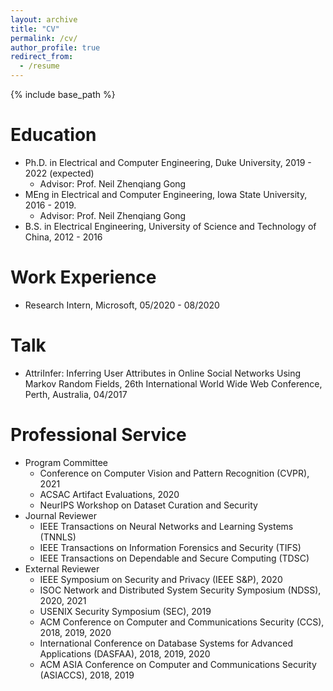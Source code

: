```yaml
---
layout: archive
title: "CV"
permalink: /cv/
author_profile: true
redirect_from:
  - /resume
---
```


{% include base_path %}

Education
======
* Ph.D. in Electrical and Computer Engineering, Duke University, 2019 - 2022 (expected)
  * Advisor: Prof. Neil Zhenqiang Gong
* MEng in Electrical and Computer Engineering, Iowa State University, 2016 - 2019.
  * Advisor: Prof. Neil Zhenqiang Gong
* B.S. in Electrical Engineering, University of Science and Technology of China, 2012 - 2016


Work Experience
======
* Research Intern, Microsoft, 05/2020 - 08/2020

Talk
======
* AttriInfer: Inferring User Attributes in Online Social Networks Using Markov Random Fields, 26th International World Wide Web Conference, Perth, Australia, 04/2017


Professional Service
======
* Program Committee
  * Conference on Computer Vision and Pattern Recognition (CVPR), 2021
  * ACSAC Artifact Evaluations, 2020
  * NeurIPS Workshop on Dataset Curation and Security
* Journal Reviewer
  * IEEE Transactions on Neural Networks and Learning Systems (TNNLS)
  * IEEE Transactions on Information Forensics and Security (TIFS)
  * IEEE Transactions on Dependable and Secure Computing (TDSC)
* External Reviewer
  * IEEE Symposium on Security and Privacy (IEEE S&P), 2020
  * ISOC Network and Distributed System Security Symposium (NDSS), 2020, 2021
  * USENIX Security Symposium (SEC), 2019
  * ACM Conference on Computer and Communications Security (CCS), 2018, 2019, 2020
  * International Conference on Database Systems for Advanced Applications (DASFAA), 2018, 2019, 2020
  * ACM ASIA Conference on Computer and Communications Security (ASIACCS), 2018, 2019
